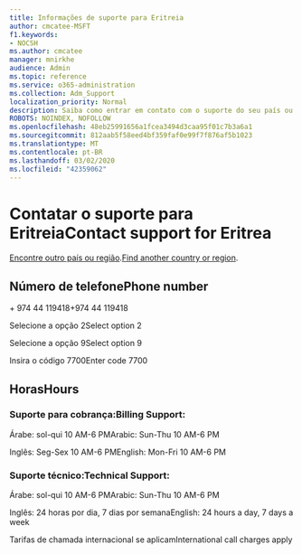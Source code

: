 ```yaml
---
title: Informações de suporte para Eritreia
author: cmcatee-MSFT
f1.keywords:
- NOCSH
ms.author: cmcatee
manager: mnirkhe
audience: Admin
ms.topic: reference
ms.service: o365-administration
ms.collection: Adm_Support
localization_priority: Normal
description: Saiba como entrar em contato com o suporte do seu país ou região.
ROBOTS: NOINDEX, NOFOLLOW
ms.openlocfilehash: 48eb25991656a1fcea3494d3caa95f01c7b3a6a1
ms.sourcegitcommit: 812aab5f58eed4bf359faf0e99f7f876af5b1023
ms.translationtype: MT
ms.contentlocale: pt-BR
ms.lasthandoff: 03/02/2020
ms.locfileid: "42359062"
---
```

# <a name="contact-support-for-eritrea"></a><span data-ttu-id="84b85-103">Contatar o suporte para Eritreia</span><span class="sxs-lookup"><span data-stu-id="84b85-103">Contact support for Eritrea</span></span>

<span data-ttu-id="84b85-104">[Encontre outro país ou região](../contact-support-for-business-products.md).</span><span class="sxs-lookup"><span data-stu-id="84b85-104">[Find another country or region](../contact-support-for-business-products.md).</span></span>

## <a name="phone-number"></a><span data-ttu-id="84b85-105">Número de telefone</span><span class="sxs-lookup"><span data-stu-id="84b85-105">Phone number</span></span>
<span data-ttu-id="84b85-106">+ 974 44 119418</span><span class="sxs-lookup"><span data-stu-id="84b85-106">+974 44 119418</span></span>

<span data-ttu-id="84b85-107">Selecione a opção 2</span><span class="sxs-lookup"><span data-stu-id="84b85-107">Select option 2</span></span>

<span data-ttu-id="84b85-108">Selecione a opção 9</span><span class="sxs-lookup"><span data-stu-id="84b85-108">Select option 9</span></span>

<span data-ttu-id="84b85-109">Insira o código 7700</span><span class="sxs-lookup"><span data-stu-id="84b85-109">Enter code 7700</span></span>

## <a name="hours"></a><span data-ttu-id="84b85-110">Horas</span><span class="sxs-lookup"><span data-stu-id="84b85-110">Hours</span></span>
### <a name="billing-support"></a><span data-ttu-id="84b85-111">Suporte para cobrança:</span><span class="sxs-lookup"><span data-stu-id="84b85-111">Billing Support:</span></span>

<span data-ttu-id="84b85-112">Árabe: sol-qui 10 AM-6 PM</span><span class="sxs-lookup"><span data-stu-id="84b85-112">Arabic: Sun-Thu 10 AM-6 PM</span></span>

<span data-ttu-id="84b85-113">Inglês: Seg-Sex 10 AM-6 PM</span><span class="sxs-lookup"><span data-stu-id="84b85-113">English: Mon-Fri 10 AM-6 PM</span></span>

### <a name="technical-support"></a><span data-ttu-id="84b85-114">Suporte técnico:</span><span class="sxs-lookup"><span data-stu-id="84b85-114">Technical Support:</span></span>

<span data-ttu-id="84b85-115">Árabe: sol-qui 10 AM-6 PM</span><span class="sxs-lookup"><span data-stu-id="84b85-115">Arabic: Sun-Thu 10 AM-6 PM</span></span>

<span data-ttu-id="84b85-116">Inglês: 24 horas por dia, 7 dias por semana</span><span class="sxs-lookup"><span data-stu-id="84b85-116">English: 24 hours a day, 7 days a week</span></span>

<span data-ttu-id="84b85-117">Tarifas de chamada internacional se aplicam</span><span class="sxs-lookup"><span data-stu-id="84b85-117">International call charges apply</span></span>
